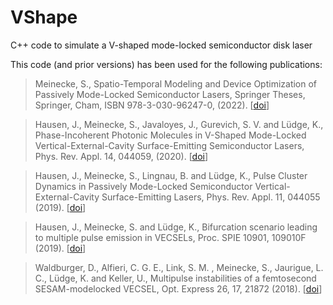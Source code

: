 # VShape
C++ code to simulate a V-shaped mode-locked semiconductor disk laser


This code (and prior versions) has been used for the following publications:

> Meinecke, S., Spatio-Temporal Modeling and Device Optimization of Passively Mode-Locked Semiconductor Lasers, Springer Theses, Springer, Cham, ISBN 978-3-030-96247-0, (2022). [[doi](http://dx.doi.org/https://doi.org/10.1007/978-3-030-96248-7)]

> Hausen, J., Meinecke, S., Javaloyes, J., Gurevich, S. V. and Lüdge, K., Phase-Incoherent Photonic Molecules in V-Shaped Mode-Locked Vertical-External-Cavity Surface-Emitting Semiconductor Lasers, Phys. Rev. Appl. 14, 044059, (2020). [[doi](http://dx.doi.org/https://doi.org/10.1103/physrevapplied.14.044059)]
 
> Hausen, J., Meinecke, S., Lingnau, B. and Lüdge, K., Pulse Cluster Dynamics in Passively Mode-Locked Semiconductor Vertical-External-Cavity Surface-Emitting Lasers, Phys. Rev. Appl. 11, 044055 (2019). [[doi](http://dx.doi.org/10.1103/physrevapplied.11.044055)]

> Hausen, J., Meinecke, S. and Lüdge, K., Bifurcation scenario leading to multiple pulse emission in VECSELs, Proc. SPIE 10901, 109010F (2019). [[doi](http://dx.doi.org/10.1117/12.2513751)]

> Waldburger, D., Alfieri, C. G. E., Link, S. M. , Meinecke, S., Jaurigue, L. C., Lüdge, K. and Keller, U., Multipulse instabilities of a femtosecond SESAM-modelocked VECSEL, Opt. Express 26, 17, 21872 (2018). [[doi](http://dx.doi.org/10.1364/oe.26.021872)]
